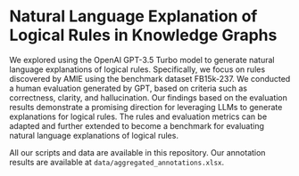 # Natural Language Explanation of Logical Rules in Knowledge Graphs

We explored using the OpenAI GPT-3.5 Turbo model to generate natural language explanations of logical rules. Specifically, we focus on rules discovered by AMIE using the benchmark dataset FB15k-237. 
We conducted a human evaluation generated by GPT, based on criteria such as correctness, clarity, and hallucination. 
Our findings based on the evaluation results demonstrate a promising direction for leveraging LLMs to generate explanations for logical rules.
The rules and evaluation metrics can be adapted and further extended to become a benchmark for evaluating natural language explanations of logical rules.

All our scripts and data are available in this repository. Our annotation results are available at `data/aggregated_annotations.xlsx`. 



